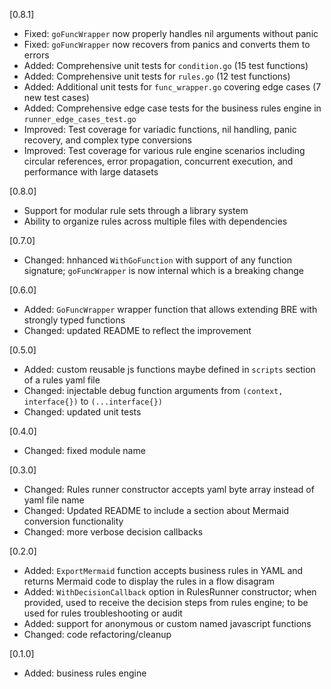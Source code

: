 [0.8.1]
- Fixed: `goFuncWrapper` now properly handles nil arguments without panic
- Fixed: `goFuncWrapper` now recovers from panics and converts them to errors
- Added: Comprehensive unit tests for `condition.go` (15 test functions)
- Added: Comprehensive unit tests for `rules.go` (12 test functions)
- Added: Additional unit tests for `func_wrapper.go` covering edge cases (7 new test cases)
- Added: Comprehensive edge case tests for the business rules engine in `runner_edge_cases_test.go`
- Improved: Test coverage for variadic functions, nil handling, panic recovery, and complex type conversions
- Improved: Test coverage for various rule engine scenarios including circular references, error propagation, concurrent execution, and performance with large datasets

[0.8.0]
- Support for modular rule sets through a library system
- Ability to organize rules across multiple files with dependencies

[0.7.0]
- Changed: hnhanced `WithGoFunction` with support of any function signature; `goFuncWrapper` is now internal which is a breaking change

[0.6.0]
- Added: `GoFuncWrapper` wrapper function that allows extending BRE with strongly typed functions
- Changed: updated README to reflect the improvement

[0.5.0]
- Added: custom reusable js functions maybe defined in `scripts` section of a rules yaml file
- Changed: injectable debug function arguments from `(context, interface{})` to `(...interface{})`
- Changed: updated unit tests

[0.4.0]
- Changed: fixed module name

[0.3.0]
- Changed: Rules runner constructor accepts yaml byte array instead of yaml file name
- Changed: Updated README to include a section about Mermaid conversion functionality
- Changed: more verbose decision callbacks

[0.2.0]
- Added: `ExportMermaid` function accepts business rules in YAML and returns Mermaid code to display the rules in a flow disagram
- Added: `WithDecisionCallback` option in RulesRunner constructor; when provided, used to receive the decision steps from rules engine; to be used for rules troubleshooting or audit 
- Added: support for anonymous or custom named javascript functions 
- Changed: code refactoring/cleanup

[0.1.0] 
- Added: business rules engine